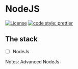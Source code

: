 # NodeJS
[![License](https://img.shields.io/badge/license-MIT-blue.svg?style=flat-square)](https://github.com/inPhoenix/)
[![code style: prettier](https://img.shields.io/badge/code_style-prettier-ff69b4.svg?style=flat-square)](https://github.com/prettier/prettier)


## The stack
- [ ] NodeJs


Notes:
Advanced NodeJs